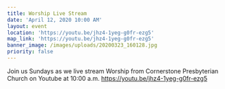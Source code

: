 ```yaml
---
title: Worship Live Stream
date: 'April 12, 2020 10:00 AM'
layout: event
location: 'https://youtu.be/jhz4-1yeg-g0fr-ezg5'
map_link: 'https://youtu.be/jhz4-1yeg-g0fr-ezg5'
banner_image: /images/uploads/20200323_160128.jpg
priority: false
---
```

Join us Sundays as we live stream Worship from Cornerstone Presbyterian Church on Youtube at 10:00 a.m. https://youtu.be/jhz4-1yeg-g0fr-ezg5